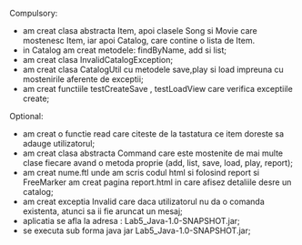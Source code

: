 Compulsory:
- am creat clasa abstracta Item, apoi clasele Song si Movie care mostenesc Item, iar apoi Catalog, care contine o lista de Item.
- in Catalog am creat metodele: findByName, add si list;
- am creat clasa InvalidCatalogException;
- am creat clasa CatalogUtil cu metodele save,play si load impreuna cu mostenirile aferente de exceptii;
- am creat functiile testCreateSave , testLoadView care verifica exceptiile create;

Optional:
- am creat o functie read care citeste de la tastatura ce item doreste sa adauge utilizatorul;
- am creat clasa abstracta Command care este mostenite de mai multe clase fiecare avand o metoda proprie (add, list, save, load, play, report);
- am creat nume.ftl unde am scris codul html si folosind report si FreeMarker am creat pagina report.html in care afisez detaliile desre un catalog;
- am creat exceptia Invalid care daca utilizatorul nu da o comanda existenta, atunci sa ii fie aruncat un mesaj;
- aplicatia se afla la adresa : Lab5_Java-1.0-SNAPSHOT.jar;
- se executa sub forma java jar Lab5_Java-1.0-SNAPSHOT.jar;
